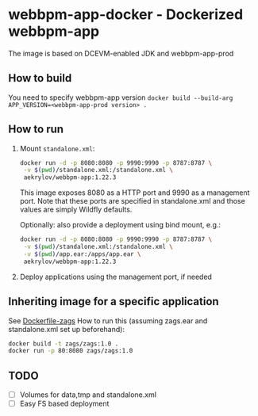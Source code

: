 # webbpm-app-docker - Dockerized webbpm-app

The image is based on DCEVM-enabled JDK and webbpm-app-prod

## How to build

You need to specify webbpm-app version
`docker build --build-arg APP_VERSION=<webbpm-app-prod version> .`

## How to run
1. Mount `standalone.xml`:

    ```bash
    docker run -d -p 8080:8080 -p 9990:9990 -p 8787:8787 \
     -v $(pwd)/standalone.xml:/standalone.xml \
     aekrylov/webbpm-app:1.22.3
    ```
    
    This image exposes 8080 as a HTTP port and 9990 as a management port. 
    Note that these ports are specified in standalone.xml and those values are simply Wildfly defaults.
    
    Optionally: also provide a deployment using bind mount, e.g.:
    ```bash
    docker run -d -p 8080:8080 -p 9990:9990 -p 8787:8787 \
     -v $(pwd)/standalone.xml:/standalone.xml \
     -v $(pwd)/app.ear:/apps/app.ear \
     aekrylov/webbpm-app:1.22.3
    ```
    
2. Deploy applications using the management port, if needed

## Inheriting image for a specific application

See [Dockerfile-zags](./Dockerfile-zags)
How to run this (assuming zags.ear and standalone.xml set up beforehand): 
```bash
docker build -t zags/zags:1.0 .
docker run -p 80:8080 zags/zags:1.0
```

## TODO
- [ ] Volumes for data,tmp and standalone.xml
- [ ] Easy FS based deployment
